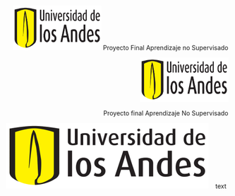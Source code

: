 <div align="right">
  <img src="pics/logo-uniandes.png" alt="Logo de Uniandes" width="200" height="100"> Proyecto Final Aprendizaje no Supervisado
</div>


<p align="right">
  <img src="pics/logo-uniandes.png" alt="Logo de Uniandes" width="200" height="100">
</p>
<p align="right">
  Proyecto final Aprendizaje No Supervisado
</p>

![image](pics/logo-uniandes.png)&nbsp;&nbsp;&nbsp;&nbsp;text
